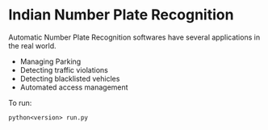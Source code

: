 # Indian Number Plate Recognition

Automatic Number Plate Recognition softwares have several applications in the real world.

 * Managing Parking
 * Detecting traffic violations
 * Detecting blacklisted vehicles
 * Automated access management

To run:

	python<version> run.py
  